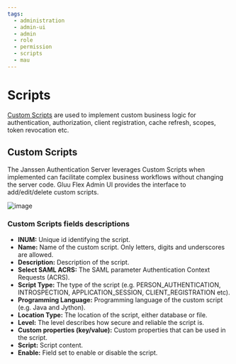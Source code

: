 ```yaml
---
tags:
  - administration
  - admin-ui
  - admin
  - role
  - permission
  - scripts
  - mau
---
```


# Scripts

[Custom Scripts](https://docs.jans.io/head/admin/developer/scripts/) are used to implement custom business logic for
authentication, authorization, client registration, cache refresh, scopes, token revocation etc.

## Custom Scripts

The Janssen Authentication Server leverages Custom Scripts when implemented can facilitate complex business workflows without
changing the server code. Gluu Flex Admin UI provides the interface to add/edit/delete custom scripts.

![image](../../assets/admin-ui/custom-scripts.png)

### Custom Scripts fields descriptions

- **INUM:** Unique id identifying the script.
- **Name:** Name of the custom script. Only letters, digits and underscores are allowed.
- **Description:** Description of the script.
- **Select SAML ACRS:** The SAML parameter Authentication Context Requests (ACRS).
- **Script Type:** The type of the script (e.g. PERSON_AUTHENTICATION, INTROSPECTION, APPLICATION_SESSION, CLIENT_REGISTRATION etc).
- **Programming Language:** Programming language of the custom script (e.g. Java and Jython).
- **Location Type:** The location of the script, either database or file.
- **Level:** The level describes how secure and reliable the script is.
- **Custom properties (key/value):** Custom properties that can be used in the script.
- **Script:** Script content.
- **Enable:** Field set to enable or disable the script.
